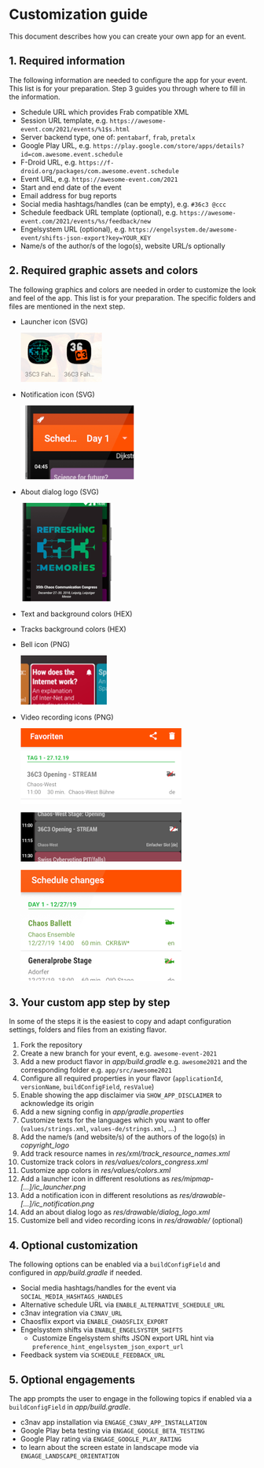 # Customization guide

This document describes how you can create your own app for an event.

## 1. Required information

The following information are needed to configure the app for your event.
This list is for your preparation. Step 3 guides you through where to fill in the information.

- Schedule URL which provides Frab compatible XML
- Session URL template, e.g. `https://awesome-event.com/2021/events/%1$s.html`
- Server backend type, one of: `pentabarf`, `frab`, `pretalx`
- Google Play URL, e.g. `https://play.google.com/store/apps/details?id=com.awesome.event.schedule`
- F-Droid URL, e.g. `https://f-droid.org/packages/com.awesome.event.schedule`
- Event URL, e.g. `https://awesome-event.com/2021`
- Start and end date of the event
- Email address for bug reports
- Social media hashtags/handles (can be empty), e.g. `#36c3 @ccc`
- Schedule feedback URL template (optional), e.g. `https://awesome-event.com/2021/events/%s/feedback/new`
- Engelsystem URL (optional), e.g. `https://engelsystem.de/awesome-event/shifts-json-export?key=YOUR_KEY`
- Name/s of the author/s of the logo(s), website URL/s optionally

## 2. Required graphic assets and colors

The following graphics and colors are needed in order to customize the look and feel of the app.
This list is for your preparation. The specific folders and files are mentioned in the next step.

- Launcher icon (SVG)

  ![Launcher icon examples](gfx/launcher-icon.png)

- Notification icon (SVG)

  ![Notification icon example](gfx/notification-icon.png)

- About dialog logo (SVG)

  ![About dialog logo example](gfx/about-dialog-logo.png)

- Text and background colors (HEX)
- Tracks background colors (HEX)
- Bell icon (PNG)

  ![Bell icon example](gfx/bell-icon.png)

- Video recording icons (PNG)

  ![No video recording icon example (favorites screen)](gfx/no-video-recording-icon-favorites.png)

  ![No video recording icon example (schedule screen)](gfx/no-video-recording-icon-schedule.png)

  ![Video recording changed icons example (changes screen)](gfx/video-recording-icons-changes.png)

## 3. Your custom app step by step

In some of the steps it is the easiest to copy and adapt configuration settings, folders and files from an existing flavor.

1. Fork the repository
2. Create a new branch for your event, e.g. `awesome-event-2021`
3. Add a new product flavor in *app/build.gradle* e.g. `awesome2021` and the corresponding folder e.g. `app/src/awesome2021`
4. Configure all required properties in your flavor (`applicationId`, `versionName`, `buildConfigField`, `resValue`)
5. Enable showing the app disclaimer via `SHOW_APP_DISCLAIMER` to acknowledge its origin
6. Add a new signing config in *app/gradle.properties*
7. Customize texts for the languages which you want to offer (`values/strings.xml`, `values-de/strings.xml`, ...)
8. Add the name/s (and website/s) of the authors of the logo(s) in *copyright_logo*
9. Add track resource names in *res/xml/track_resource_names.xml*
10. Customize track colors in *res/values/colors_congress.xml*
11. Customize app colors in *res/values/colors.xml*
12. Add a launcher icon in different resolutions as *res/mipmap-[...]/ic_launcher.png*
13. Add a notification icon in different resolutions as *res/drawable-[...]/ic_notification.png*
14. Add an about dialog logo as *res/drawable/dialog_logo.xml*
15. Customize bell and video recording icons in *res/drawable/* (optional)

## 4. Optional customization

The following options can be enabled via a `buildConfigField` and configured in *app/build.gradle* if needed.

- Social media hashtags/handles for the event via `SOCIAL_MEDIA_HASHTAGS_HANDLES`
- Alternative schedule URL via `ENABLE_ALTERNATIVE_SCHEDULE_URL`
- c3nav integration via `C3NAV_URL`
- Chaosflix export via `ENABLE_CHAOSFLIX_EXPORT`
- Engelsystem shifts via `ENABLE_ENGELSYSTEM_SHIFTS`
  - Customize Engelsystem shifts JSON export URL hint via `preference_hint_engelsystem_json_export_url`
- Feedback system via `SCHEDULE_FEEDBACK_URL`

## 5. Optional engagements

The app prompts the user to engage in the following topics if enabled via a `buildConfigField` in *app/build.gradle*.

- c3nav app installation via `ENGAGE_C3NAV_APP_INSTALLATION`
- Google Play beta testing via `ENGAGE_GOOGLE_BETA_TESTING`
- Google Play rating via `ENGAGE_GOOGLE_PLAY_RATING`
- to learn about the screen estate in landscape mode via `ENGAGE_LANDSCAPE_ORIENTATION`
